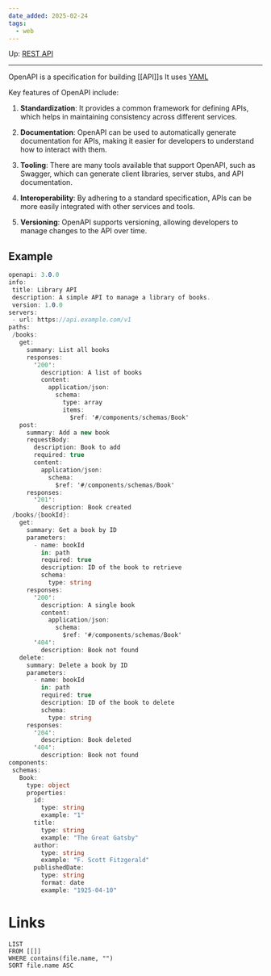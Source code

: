 ```yaml
---
date_added: 2025-02-24
tags:
  - web
---
```

Up: [REST API](REST%20API.md)
___
 OpenAPI is a specification for building [[API]]s It uses [YAML](YAML.md)
  
Key features of OpenAPI include:

1. **Standardization**: It provides a common framework for defining APIs, which helps in maintaining consistency across different services.
    
2. **Documentation**: OpenAPI can be used to automatically generate documentation for APIs, making it easier for developers to understand how to interact with them.
    
3. **Tooling**: There are many tools available that support OpenAPI, such as Swagger, which can generate client libraries, server stubs, and API documentation.
    
4. **Interoperability**: By adhering to a standard specification, APIs can be more easily integrated with other services and tools.
    
5. **Versioning**: OpenAPI supports versioning, allowing developers to manage changes to the API over time.
## Example
 ```cs
 openapi: 3.0.0
info:
  title: Library API
  description: A simple API to manage a library of books.
  version: 1.0.0
servers:
  - url: https://api.example.com/v1
paths:
  /books:
    get:
      summary: List all books
      responses:
        '200':
          description: A list of books
          content:
            application/json:
              schema:
                type: array
                items:
                  $ref: '#/components/schemas/Book'
    post:
      summary: Add a new book
      requestBody:
        description: Book to add
        required: true
        content:
          application/json:
            schema:
              $ref: '#/components/schemas/Book'
      responses:
        '201':
          description: Book created
  /books/{bookId}:
    get:
      summary: Get a book by ID
      parameters:
        - name: bookId
          in: path
          required: true
          description: ID of the book to retrieve
          schema:
            type: string
      responses:
        '200':
          description: A single book
          content:
            application/json:
              schema:
                $ref: '#/components/schemas/Book'
        '404':
          description: Book not found
    delete:
      summary: Delete a book by ID
      parameters:
        - name: bookId
          in: path
          required: true
          description: ID of the book to delete
          schema:
            type: string
      responses:
        '204':
          description: Book deleted
        '404':
          description: Book not found
components:
  schemas:
    Book:
      type: object
      properties:
        id:
          type: string
          example: "1"
        title:
          type: string
          example: "The Great Gatsby"
        author:
          type: string
          example: "F. Scott Fitzgerald"
        publishedDate:
          type: string
          format: date
          example: "1925-04-10"
 ```
# Links
```dataview
LIST
FROM [[]]
WHERE contains(file.name, "")
SORT file.name ASC
```
